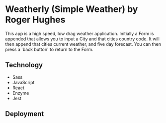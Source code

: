 # Weatherly (Simple Weather) by Roger Hughes
This app is a high speed, low drag weather application. Initially a Form is appended that allows you to input a City and that cities country code. It will then append that cities current weather, and five day forecast. You can then press a 'back button' to return to the Form. 

## Technology 
- Sass
- JavaScript
- React
- Enzyme
- Jest

## Deployment
